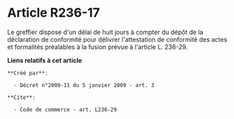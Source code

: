 # Article R236-17

Le greffier dispose d'un délai de huit jours à compter du dépôt de la déclaration de conformité pour délivrer l'attestation
de conformité des actes et formalités préalables à la fusion prévue à l'article L. 236-29.

**Liens relatifs à cet article**

	**Créé par**:

	  - Décret n°2009-11 du 5 janvier 2009 - art. 3

	**Cite**:

	  - Code de commerce - art. L236-29
